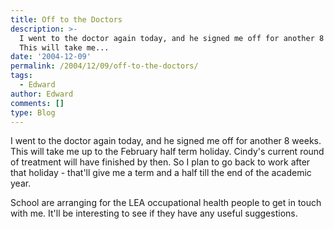 ```yaml
---
title: Off to the Doctors
description: >-
  I went to the doctor again today, and he signed me off for another 8 weeks.
  This will take me...
date: '2004-12-09'
permalink: /2004/12/09/off-to-the-doctors/
tags:
  - Edward
author: Edward
comments: []
type: Blog
---
```


I went to the doctor again today, and he signed me off for another 8
weeks. This will take me up to the February half term holiday. Cindy\'s
current round of treatment will have finished by then. So I plan to go
back to work after that holiday - that\'ll give me a term and a half
till the end of the academic year.

School are arranging for the LEA occupational health people to get in
touch with me. It\'ll be interesting to see if they have any useful
suggestions.

